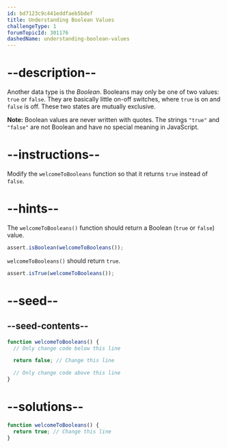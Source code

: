 ```yaml
---
id: bd7123c9c441eddfaeb5bdef
title: Understanding Boolean Values
challengeType: 1
forumTopicId: 301176
dashedName: understanding-boolean-values
---
```


# --description--

Another data type is the <dfn>Boolean</dfn>. Booleans may only be one of two values: `true` or `false`. They are basically little on-off switches, where `true` is on and `false` is off. These two states are mutually exclusive.

**Note:** Boolean values are never written with quotes. The strings `"true"` and `"false"` are not Boolean and have no special meaning in JavaScript.

# --instructions--

Modify the `welcomeToBooleans` function so that it returns `true` instead of `false`.

# --hints--

The `welcomeToBooleans()` function should return a Boolean (`true` or `false`) value.

```js
assert.isBoolean(welcomeToBooleans());
```

`welcomeToBooleans()` should return `true`.

```js
assert.isTrue(welcomeToBooleans());
```

# --seed--

## --seed-contents--

```js
function welcomeToBooleans() {
  // Only change code below this line

  return false; // Change this line

  // Only change code above this line
}
```

# --solutions--

```js
function welcomeToBooleans() {
  return true; // Change this line
}
```

